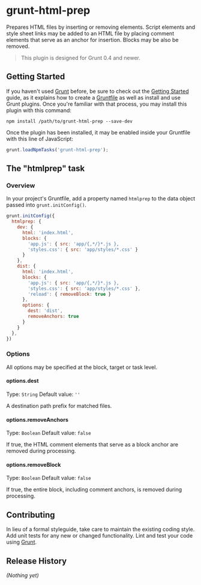 # grunt-html-prep

Prepares HTML files by inserting or removing elements. Script elements and style sheet links
may be added to an HTML file by placing comment elements that serve as an anchor for insertion. Blocks may 
be also be removed.

> This plugin is designed for Grunt 0.4 and newer.

## Getting Started

If you haven't used [Grunt](http://gruntjs.com/) before, be sure to check out the [Getting Started](http://gruntjs.com/getting-started) guide, as it explains how to create a [Gruntfile](http://gruntjs.com/sample-gruntfile) as well as install and use Grunt plugins. Once you're familiar with that process, you may install this plugin with this command:

```shell
npm install /path/to/grunt-html-prep --save-dev
```

Once the plugin has been installed, it may be enabled inside your Gruntfile with this line of JavaScript:

```js
grunt.loadNpmTasks('grunt-html-prep');
```

## The "htmlprep" task

### Overview
In your project's Gruntfile, add a property named `htmlprep` to the data object passed into `grunt.initConfig()`.

```js
grunt.initConfig({
  htmlprep: {
    dev: {
      html: 'index.html',
      blocks: {
        'app.js': { src: 'app/{,*/}*.js },
        'styles.css': { src: 'app/styles/*.css' }
      }
    },
    dist: {
      html: 'index.html',
      blocks: {
        'app.js': { src: 'app/{,*/}*.js },
        'styles.css': { src: 'app/styles/*.css' },
        'reload': { removeBlock: true }
      },
	  options: {
        dest: 'dist',
        removeAnchors: true
      }
    }
  },
})
```

### Options

All options may be specified at the block, target or task level.

#### options.dest
Type: `String`
Default value: `''`

A destination path prefix for matched files.

#### options.removeAnchors
Type: `Boolean`
Default value: `false`

If true, the HTML comment elements that serve as a block anchor are removed
during processing.

#### options.removeBlock
Type: `Boolean`
Default value: `false`

If true, the entire block, including comment anchors, is removed during 
processing.

## Contributing
In lieu of a formal styleguide, take care to maintain the existing coding style. Add unit tests for any new or changed functionality. Lint and test your code using [Grunt](http://gruntjs.com/).

## Release History
_(Nothing yet)_
